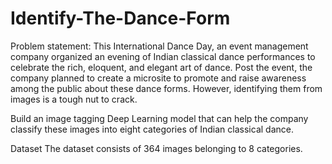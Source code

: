 # Identify-The-Dance-Form

Problem statement:  This International Dance Day, an event management company organized an evening of Indian classical dance performances to celebrate the rich, eloquent, and elegant art of dance. Post the event, the company planned to create a microsite to promote and raise awareness among the public about these dance forms. 
However, identifying them from images is a tough nut to crack.  

Build an image tagging Deep Learning model that can help the company classify these images into eight categories of Indian classical dance. 

Dataset  The dataset consists of 364 images belonging to 8 categories.
